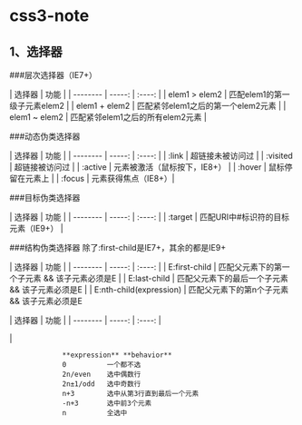 # css3-note

## 1、选择器

###层次选择器（IE7+）

| 选择器 | 功能 |
| --------   | -----:   | :----: |
| elem1 > elem2 | 匹配elem1的第一级子元素elem2 |
| elem1 + elem2 | 匹配紧邻elem1之后的第一个elem2元素 |
| elem1 ~ elem2 | 匹配紧邻elem1之后的所有elem2元素 |

###动态伪类选择器

| 选择器 | 功能 |
| --------   | -----:   | :----: |
| :link | 超链接未被访问过 |
| :visited | 超链接被访问过 |
| :active | 元素被激活（鼠标按下，IE8+） |
| :hover | 鼠标停留在元素上 |
| :focus | 元素获得焦点（IE8+）|

###目标伪类选择器

| 选择器 | 功能 |
| --------   | -----:   | :----: |
| :target | 匹配URI中#标识符的目标元素（IE9+） | 

###结构伪类选择器
除了:first-child是IE7+，其余的都是IE9+

| 选择器 | 功能 |
| --------   | -----:   | :----: |
| E:first-child | 匹配父元素下的第一个子元素 && 该子元素必须是E | 
| E:last-child | 匹配父元素下的最后一个子元素 && 该子元素必须是E | 
| E:nth-child(expression) | 匹配父元素下的第n个子元素 && 该子元素必须是E 

| 选择器 | 功能 |
| --------   | -----:   | :----: |

| 

				 **expression** **behavior**
				 0			一个都不选
				 2n/even    选中偶数行
				 2n±1/odd   选中奇数行
				 n+3        选中从第3行直到最后一个元素
				 -n+3       选中前3个元素
				 n			全选中